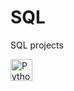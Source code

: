 # SQL
SQL projects


<img align="left" alt="Python" width="35px" src="[https://cdn-icons-png.flaticon.com/512/5968/5968350.png](https://sun9-77.userapi.com/impf/AtXjrW7xS-jbKZdB9tmC0-2X8PJiFaJTxGZV5Q/WQVWaVd1NXk.jpg?size=619x568&quality=95&sign=62371c85114e64bcf808c905ed1cc4cf&type=album)" />
